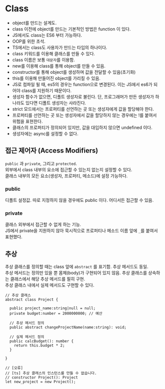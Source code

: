 # Class
- object를 만드는 설계도.  
- class 이전에 object를 만드는 기본적인 방법은 function 이 있다.  
- JS에서도 class는 ES6 부터 가능하다.  
- OOP를 위한 초석.  
- TS에서는 class도 사용자가 만드는 타입의 하나이다.  
- class 키워드를 이용해 클래스를 만들 수 있다.  
- class 이름은 보통 `대문자`를 이용함.  
- new를 이용해 class를 통해 object를 만들 수 있음.  
- constructor를 통해 object를 생성하며 값을 전달할 수 있음(초기화)  
- this를 이용해 만들어진 object를 가리킬 수 있음.  
- JS로 컴파일 될 때, es5의 경우는 function으로 변경된다. 이는 JS에서 es6가 되어야 class를 지원하기 때문이다.  
- 생성자 함수가 없으면, 디폴트 생성자로 불린다. 단, 프로그래머가 만든 생성자가 하나라도 있다면 디폴트 생성자는 사라진다.
- strict 모드에서는 프로퍼티를 선언하는 곳 또는 생성자에게 값을 할당해야 한다.
- 프로퍼티를 선언하는 곳 또는 생성자에서 값을 할당하지 않는 경우에는 !를 붙여서 위험을 표현한다. 
- 클래스의 프로퍼티가 정의되어 있지만, 값을 대입하지 않으면 undefined 이다.
- 생성자에는 async를 설정할 수 없다. 

## 접근 제어자 (Access Modifiers)
`public` 과 `private`, 그리고 `protected`.  
외부에서 class 내부의 요소에 접근할 수 있는지 없는지 설정할 수 있다.  
클래스 내부의 모든 요소(생성자, 프로퍼티, 메소드)에 설정 가능하다.
### public
디폴트 설정값. 따로 지정하지 않을 경우에도 public 이다. 어디서든 접근할 수 있음.
### private
클래스 외부에서 접근할 수 없게 하는 기능.  
JS에서 private을 지원하지 않아 묵시적으로 프로퍼티나 메소드 이름 앞에 `_`를 붙여서 표현했다.

## 추상
추상 클래스를 정의할 때는 class 앞에 `abstract` 를 표기함. 추상 메서드도 동일.  
추상 메서드는 정의만 있을 뿐 몸체(body)가 구현되어 있지 않음. 추상 클래스를 상속하는 클래스에서 해당 추상 메서드를 필히 구현.  
추상 클래스 내에서 실제 메서드도 구현할 수 있다.
```TS
// 추상 클래스
abstract class Project {

  public project_name:string|null = null;
  private budget:number = 2000000000; // 예산

  // 추상 메서드 정의
  public abstract changeProjectName(name:string): void;

  // 실제 메서드 정의
  public calcBudget(): number {
    return this.budget * 2;
  }

}

// [오류]
// [ts] 추상 클래스의 인스턴스를 만들 수 없습니다.
// constructor Project(): Project
let new_project = new Project();
```